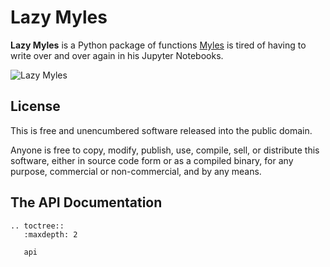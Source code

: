 # Lazy Myles

**Lazy Myles** is a Python package of functions [Myles](https://mylesb.ca/) is
tired of having to write over and over again in his Jupyter Notebooks.

![Lazy Myles](https://github.com/myles/lazy-myles/raw/main/designs/lazy-myles-github-card.png)

## License

This is free and unencumbered software released into the public domain.

Anyone is free to copy, modify, publish, use, compile, sell, or
distribute this software, either in source code form or as a compiled
binary, for any purpose, commercial or non-commercial, and by any means.

## The API Documentation

```{eval-rst}
.. toctree::
   :maxdepth: 2

   api
```
